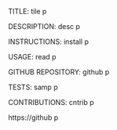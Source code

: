 TITLE: tile p


DESCRIPTION: desc p

INSTRUCTIONS: install p

USAGE: read p

GITHUB REPOSITORY: github p

TESTS: samp p

CONTRIBUTIONS: cntrib p

https://github p

